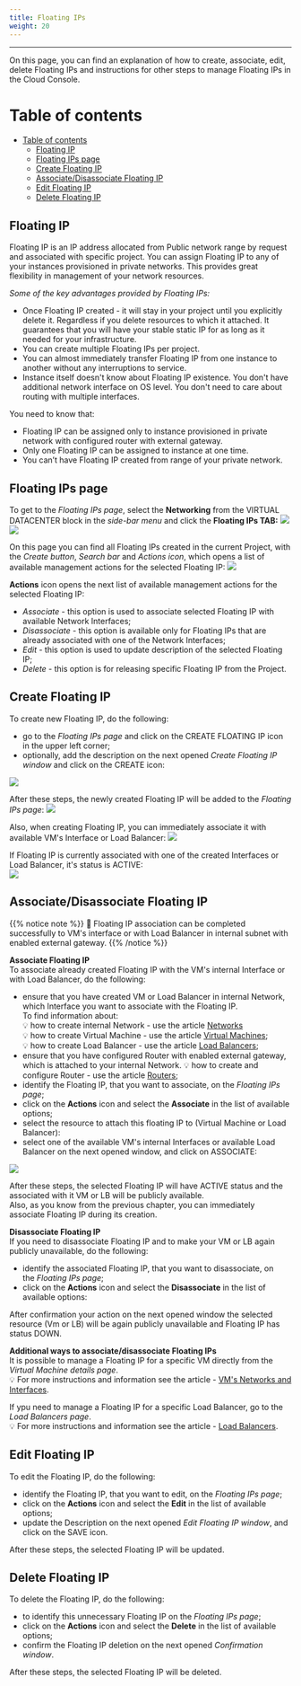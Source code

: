 ```yaml
---
title: Floating IPs
weight: 20
---
```

___
On this page, you can find an explanation of how to create, associate, edit, delete Floating IPs and instructions for other steps to manage Floating IPs in the Cloud Console. 

# Table of contents
- [Table of contents](#table-of-contents)
  - [Floating IP](#floating-ip)
  - [Floating IPs page](#floating-ips-page)
  - [Create Floating IP](#create-floating-ip)
  - [Associate/Disassociate Floating IP](#associatedisassociate-floating-ip)
  - [Edit Floating IP](#edit-floating-ip)
  - [Delete Floating IP](#delete-floating-ip)

## Floating IP
Floating IP is an IP address allocated from Public network range by request and associated with specific project. You can assign Floating IP to any of your instances provisioned in private networks. This provides great flexibility in management of your network resources.

*Some of the key advantages provided by Floating IPs:*
* Once Floating IP created - it will stay in your project until you explicitly delete it. Regardless if you delete resources to which it attached. It guarantees that you will have your stable static IP for as long as it needed for your infrastructure. 
* You can create multiple Floating IPs per project.
* You can almost immediately transfer Floating IP from one instance to another without any interruptions to service. 
* Instance itself doesn't know about Floating IP existence. You don't have additional network interface on OS level. You don't need to care about routing with multiple interfaces.

You need to know that:  
* Floating IP can be assigned only to instance provisioned in private network with configured router with external gateway.  
* Only one Floating IP can be assigned to instance at one time.  
* You can’t have Floating IP created from range of your private network.  

## Floating IPs page
To get to the *Floating IPs page*, select the **Networking** from the VIRTUAL DATACENTER block in the *side-bar menu* and click the **Floating IPs TAB:**
![](../../../assets/images/networks/net-1.png?width=15pc&classes=border,shadow) 
![](../../../assets/images/networks/net-2.png?width=23pc&classes=border,shadow) 

On this page you can find all Floating IPs created in the current Project, with the *Create button*, *Search bar* and *Actions icon*, which opens a list of available management actions for the selected Floating IP:
![](../../../assets/images/networks/net-3.png?classes=border,shadow) 

**Actions** icon opens the next list of available management actions for the selected Floating IP:
- *Associate* - this option is used to associate selected Floating IP with available Network Interfaces;
- *Disassociate* - this option is available only for Floating IPs that are already associated with one of the Network Interfaces; 
- *Edit* - this option is used to update description of the selected Floating IP; 
- *Delete* -  this option is for releasing specific Floating IP from the Project.

## Create Floating IP
To create new Floating IP, do the following:
- go to the *Floating IPs page* and click on the CREATE FLOATING IP icon in the upper left corner;
- optionally, add the description on the next opened *Create Floating IP window* and click on the CREATE icon:    

![](../../../assets/images/networks/net-4.png?width=35pc&classes=border,shadow) 

After these steps, the newly created Floating IP will be added to the *Floating IPs page*:
![](../../../assets/images/networks/net-5.png?classes=border,shadow)

Also, when creating Floating IP, you can immediately associate it with available VM's Interface or Load Balancer:
![](../../../assets/images/networks/net-6.png?width=35pc&classes=border,shadow) 

If Floating IP is currently associated with one of the created Interfaces or Load Balancer, it's status is ACTIVE:  
![](../../../assets/images/networks/net-7.png?classes=border,shadow)

## Associate/Disassociate Floating IP

{{% notice note %}}
📌 Floating IP association can be completed successfully to VM's interface or with Load Balancer in internal subnet with enabled external gateway.
{{% /notice %}}

**Associate Floating IP**  
To associate already created Floating IP with the VM's internal Interface or with Load Balancer, do the following:
- ensure that you have created VM or Load Balancer in internal Network, which Interface you want to associate with the Floating IP.  
  To find information about:  
  💡 how to create internal Network - use the article [Networks](https://docs.ventuscloud.eu/products/networking/networks/)  
  💡 how to create Virtual Machine - use the article [Virtual Machines](https://docs.ventuscloud.eu/products/compute/virtual-machines/);  
  💡 how to create Load Balancer - use the article [Load Balancers](https://docs.ventuscloud.eu/products/networking/load-balancers/);   
- ensure that you have configured Router with enabled external gateway, which is attached to your internal Network.
  💡 how to create and configure Router - use the article [Routers](https://docs.ventuscloud.eu/products/networking/routers/);
- identify the Floating IP, that you want to associate, on the *Floating IPs page*;
- click on the **Actions** icon and select the **Associate** in the list of available options;  
- select the resource to attach this floating IP to (Virtual Machine or Load Balancer):
- select one of the available VM's internal Interfaces or available Load Balancer on the next opened window, and click on ASSOCIATE:

![](../../../assets/images/networks/net-9.png?width=35pc&classes=border,shadow) 

After these steps, the selected Floating IP will have ACTIVE status and the associated with it VM or LB will be publicly available.  
Also, as you know from the previous chapter, you can immediately associate Floating IP during its creation.

**Disassociate Floating IP**  
If you need to disassociate Floating IP and to make your VM or LB again publicly unavailable, do the following:
- identify the associated Floating IP, that you want to disassociate, on the *Floating IPs page*;
- click on the **Actions** icon and select the **Disassociate** in the list of available options:

After confirmation your action on the next opened window the selected resource (Vm or LB) will be again publicly unavailable and Floating IP has status DOWN.

**Additional ways to associate/disassociate Floating IPs**  
It is possible to manage a Floating IP for a specific VM directly from the *Virtual Machine details page*.  
💡 For more instructions and information see the article - [VM's Networks and Interfaces](https://docs.ventuscloud.eu/products/networking/manage-networks/).

If ypu need to manage a Floating IP for a specific Load Balancer, go to the *Load Balancers page*.  
💡 For more instructions and information see the article - [Load Balancers](https://docs.ventuscloud.eu/products/networking/load-balancers/).

## Edit Floating IP

To edit the Floating IP, do the following:
- identify the Floating IP, that you want to edit, on the *Floating IPs page*;
- click on the **Actions** icon and select the **Edit** in the list of available options;
- update the Description on the next opened *Edit Floating IP window*, and click on the SAVE icon.

After these steps, the selected Floating IP will be updated.

## Delete Floating IP

To delete the Floating IP, do the following:
- to identify this unnecessary Floating IP on the *Floating IPs page*;
- click on the **Actions** icon and select the **Delete** in the list of available options;
- confirm the Floating IP deletion on the next opened *Confirmation window*.  

After these steps, the selected Floating IP will be deleted.   

